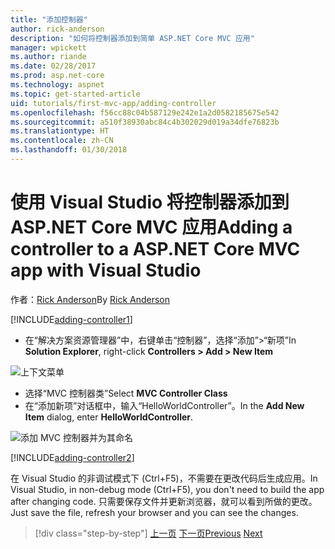 ```yaml
---
title: "添加控制器"
author: rick-anderson
description: "如何将控制器添加到简单 ASP.NET Core MVC 应用"
manager: wpickett
ms.author: riande
ms.date: 02/28/2017
ms.prod: asp.net-core
ms.technology: aspnet
ms.topic: get-started-article
uid: tutorials/first-mvc-app/adding-controller
ms.openlocfilehash: f56cc88c04b587129e242e1a2d0582185675e542
ms.sourcegitcommit: a510f38930abc84c4b302029d019a34dfe76823b
ms.translationtype: HT
ms.contentlocale: zh-CN
ms.lasthandoff: 01/30/2018
---
```

# <a name="adding-a-controller-to-a-aspnet-core-mvc-app-with-visual-studio"></a><span data-ttu-id="5cf0c-103">使用 Visual Studio 将控制器添加到 ASP.NET Core MVC 应用</span><span class="sxs-lookup"><span data-stu-id="5cf0c-103">Adding a controller to a ASP.NET Core MVC app with Visual Studio</span></span>

<span data-ttu-id="5cf0c-104">作者：[Rick Anderson](https://twitter.com/RickAndMSFT)</span><span class="sxs-lookup"><span data-stu-id="5cf0c-104">By [Rick Anderson](https://twitter.com/RickAndMSFT)</span></span>

[!INCLUDE[adding-controller1](../../includes/mvc-intro/adding-controller1.md)]

* <span data-ttu-id="5cf0c-105">在“解决方案资源管理器”中，右键单击“控制器”，选择“添加”>“新项”</span><span class="sxs-lookup"><span data-stu-id="5cf0c-105">In **Solution Explorer**, right-click **Controllers > Add > New Item**</span></span>

![上下文菜单](adding-controller/_static/add_controller.png)

* <span data-ttu-id="5cf0c-107">选择“MVC 控制器类”</span><span class="sxs-lookup"><span data-stu-id="5cf0c-107">Select **MVC Controller Class**</span></span>
* <span data-ttu-id="5cf0c-108">在“添加新项”对话框中，输入“HelloWorldController”。</span><span class="sxs-lookup"><span data-stu-id="5cf0c-108">In the **Add New Item** dialog, enter **HelloWorldController**.</span></span>

![添加 MVC 控制器并为其命名](adding-controller/_static/ac.png)

[!INCLUDE[adding-controller2](../../includes/mvc-intro/adding-controller2.md)]

<span data-ttu-id="5cf0c-110">在 Visual Studio 的非调试模式下 (Ctrl+F5)，不需要在更改代码后生成应用。</span><span class="sxs-lookup"><span data-stu-id="5cf0c-110">In Visual Studio, in non-debug mode (Ctrl+F5), you don't need to build the app after changing  code.</span></span> <span data-ttu-id="5cf0c-111">只需要保存文件并更新浏览器，就可以看到所做的更改。</span><span class="sxs-lookup"><span data-stu-id="5cf0c-111">Just save the file, refresh your browser and you can see the changes.</span></span>

>[!div class="step-by-step"]
<span data-ttu-id="5cf0c-112">[上一页](start-mvc.md)
[下一页](adding-view.md)</span><span class="sxs-lookup"><span data-stu-id="5cf0c-112">[Previous](start-mvc.md)
[Next](adding-view.md)</span></span>  
